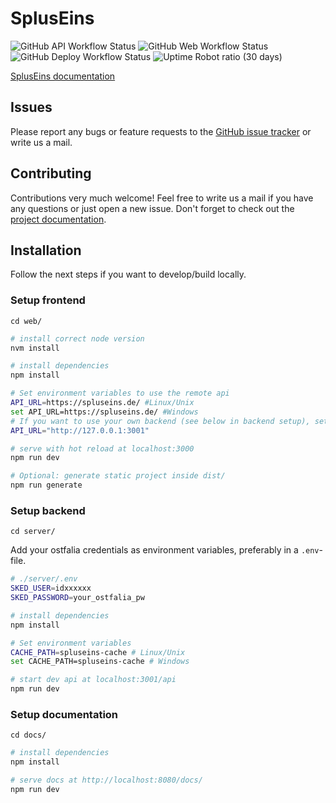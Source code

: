 # SplusEins

![GitHub API Workflow Status](https://img.shields.io/github/actions/workflow/status/SplusEins/SplusEins/build-server.yml?branch=master&label=api%20build)
![GitHub Web Workflow Status](https://img.shields.io/github/actions/workflow/status/SplusEins/SplusEins/build-web.yml?branch=master&label=web%20build)
![GitHub Deploy Workflow Status](https://img.shields.io/github/actions/workflow/status/SplusEins/SplusEins/deploy.yml?branch=master&label=deploy)
![Uptime Robot ratio (30 days)](https://img.shields.io/uptimerobot/ratio/m787659430-7cab3eb7b484e1a13fd30a69?label=uptime)

[SplusEins documentation](https://spluseins.de/docs/)

## Issues

Please report any bugs or feature requests to the [GitHub issue tracker](https://github.com/SplusEins/SplusEins/issues) or write us a mail.

## Contributing

Contributions very much welcome! Feel free to write us a mail if you have any questions or just open a new issue. Don't forget to check out the [project documentation](https://spluseins.de/docs).

## Installation

Follow the next steps if you want to develop/build locally.

### Setup frontend

`cd web/`

```bash
# install correct node version
nvm install

# install dependencies
npm install

# Set environment variables to use the remote api
API_URL=https://spluseins.de/ #Linux/Unix
set API_URL=https://spluseins.de/ #Windows
# If you want to use your own backend (see below in backend setup), set this instead:
API_URL="http://127.0.0.1:3001"

# serve with hot reload at localhost:3000
npm run dev

# Optional: generate static project inside dist/
npm run generate
```

### Setup backend

`cd server/`

Add your ostfalia credentials as environment variables, preferably in a `.env`-file.

```bash
# ./server/.env
SKED_USER=idxxxxxx
SKED_PASSWORD=your_ostfalia_pw
```

```bash
# install dependencies
npm install

# Set environment variables
CACHE_PATH=spluseins-cache # Linux/Unix
set CACHE_PATH=spluseins-cache # Windows

# start dev api at localhost:3001/api
npm run dev
```

### Setup documentation

`cd docs/`

```bash
# install dependencies
npm install

# serve docs at http://localhost:8080/docs/
npm run dev
```

